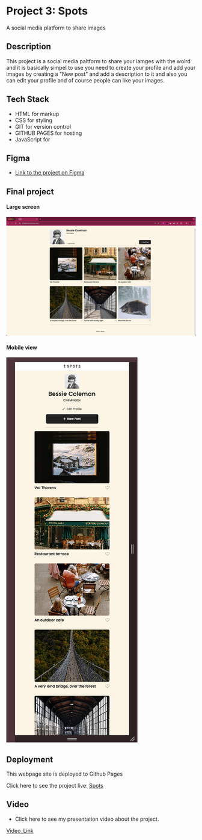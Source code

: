 # Project 3: Spots

A social media platform to share images

## Description

This project is a social media paltform to share your iamges with the wolrd and it is basically simpel to use you need to create your profile and add your images by creating a "New post" and add a description to it and also you can edit your profile and of course people can like your images.

## Tech Stack

- HTML for markup
- CSS for styling
- GIT for version control
- GITHUB PAGES for hosting
- JavaScript for

## Figma

- [Link to the project on Figma](https://www.figma.com/file/BBNm2bC3lj8QQMHlnqRsga/Sprint-3-Project-%E2%80%94-Spots?type=design&node-id=2%3A60&mode=design&t=afgNFybdorZO6cQo-1)

## Final project

#### Large screen

![getting Started](./images/large-view.png)

#### Mobile view

![getting Started](./images/mobile-view.png)

## Deployment

This webpage site is deployed to Github Pages

Click here to see the project live: [Spots](https://rudyravelindev.github.io/se_project_spots/)

## Video

- Click here to see my presentation video about the project.

[Video_Link](https://drive.google.com/file/d/1BtQdWITDGkTGENSUgWRvEZanAkJeVoeY/view?usp=drive_link)
